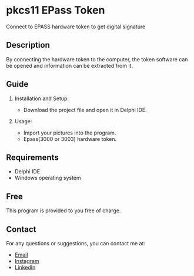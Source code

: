 # pkcs11 EPass Token

Connect to EPASS hardware token to get digital signature

## Description

By connecting the hardware token to the computer, the token software can be opened and information can be extracted from it.

## Guide

1. Installation and Setup:
   - Download the project file and open it in Delphi IDE.
   
2. Usage:
   - Import your pictures into the program.
   - Epass(3000 or 3003) hardware token.
   
## Requirements

- Delphi IDE
- Windows operating system

## Free

This program is provided to you free of charge.

## Contact

For any questions or suggestions, you can contact me at:

- [Email](mailto:abolfazl77ka@gmail.com)
- [Instagram](https://instagram.com/aidenkazemzadeh)
- [LinkedIn](https://www.linkedin.com/in/aiden-kazemzadeh-19b1a9196)
